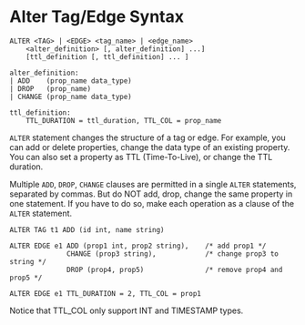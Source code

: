 # Alter Tag/Edge Syntax

```ngql
ALTER <TAG> | <EDGE> <tag_name> | <edge_name>
    <alter_definition> [, alter_definition] ...]
    [ttl_definition [, ttl_definition] ... ]
  
alter_definition:
| ADD    (prop_name data_type)
| DROP   (prop_name)
| CHANGE (prop_name data_type)

ttl_definition:
    TTL_DURATION = ttl_duration, TTL_COL = prop_name
```

`ALTER` statement changes the structure of a tag or edge. For example, you can add or delete properties, change the data type of an existing property. You can also set a property as TTL (Time-To-Live), or change the TTL duration.

Multiple `ADD`, `DROP`, `CHANGE` clauses are permitted in a single `ALTER` statements, separated by commas. But do NOT add, drop, change the same property in one statement. If you have to do so, make each operation as a clause of the `ALTER` statement.

```ngql
ALTER TAG t1 ADD (id int, name string)

ALTER EDGE e1 ADD (prop1 int, prop2 string),    /* add prop1 */
              CHANGE (prop3 string),            /* change prop3 to string */
              DROP (prop4, prop5)               /* remove prop4 and prop5 */

ALTER EDGE e1 TTL_DURATION = 2, TTL_COL = prop1
```

Notice that TTL_COL only support INT and TIMESTAMP types.
